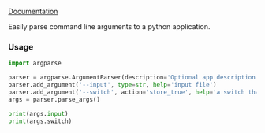 ---
---

[Documentation](https://docs.python.org/3/library/argparse.html)

Easily parse command line arguments to a python application.

### Usage
```python
import argparse

parser = argparse.ArgumentParser(description='Optional app description')
parser.add_argument('--input', type=str, help='input file')
parser.add_argument('--switch', action='store_true', help='a switch that holds true or false')
args = parser.parse_args()

print(args.input)
print(args.switch)
```
